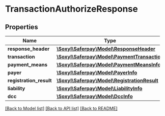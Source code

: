 # TransactionAuthorizeResponse

## Properties
Name | Type | Description | Notes
------------ | ------------- | ------------- | -------------
**response_header** | [**\Soxyl\Saferpay\Model\ResponseHeader**](ResponseHeader.md) |  | 
**transaction** | [**\Soxyl\Saferpay\Model\PaymentTransaction**](PaymentTransaction.md) |  | 
**payment_means** | [**\Soxyl\Saferpay\Model\PaymentMeansInfo**](PaymentMeansInfo.md) |  | 
**payer** | [**\Soxyl\Saferpay\Model\PayerInfo**](PayerInfo.md) |  | [optional] 
**registration_result** | [**\Soxyl\Saferpay\Model\RegistrationResult**](RegistrationResult.md) |  | [optional] 
**liability** | [**\Soxyl\Saferpay\Model\LiabilityInfo**](LiabilityInfo.md) |  | [optional] 
**dcc** | [**\Soxyl\Saferpay\Model\DccInfo**](DccInfo.md) |  | [optional] 

[[Back to Model list]](../README.md#documentation-for-models) [[Back to API list]](../README.md#documentation-for-api-endpoints) [[Back to README]](../README.md)


